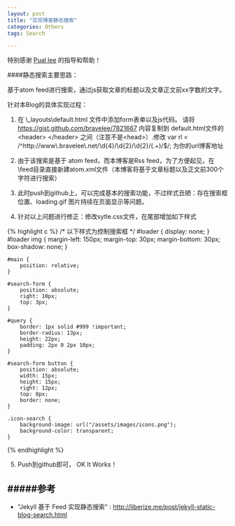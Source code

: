 ```yaml
---
layout: post
title: "实现博客静态搜索"
categories: Others
tags: Search

---
```


特别感谢 [Pual lee](http://liberize.me/) 的指导和帮助！

####静态搜索主要思路：

基于atom feed进行搜索，通过js获取文章的标题以及文章正文前xx字数的文字。

针对本Blog的具体实现过程：

1. 在 \\_layouts\default.html 文件中添加form表单以及js代码。
   请将 <https://gist.github.com/bravelee/7821667> 内容复制到  default.html文件的&lt;header&gt; &lt;/header&gt; 之间（注意不是&lt;head&gt;）.修改 var rl = /^http:\/\/www\\.bravelee\\.net\/\d{4}\/\d{2}\/\d{2}\/(.+)\/$/;  为你的url博客地址

2. 由于该搜索是基于 atom feed，而本博客是Rss feed，为了方便起见，在\feed目录直接新建atom.xml文件（本博客将基于文章标题以及正文前300个字符进行搜索）

3. 此时push到github上，可以完成基本的搜索功能，不过样式丑陋：存在搜索框位置、loading.gif 图片持续在页面显示等问题。

4. 针对以上问题进行修正：修改sytle.css文件，在尾部增加如下样式


{% highlight c %}
	/* 以下样式为控制搜索框 */
	#loader {
     	display: none;
	}
	#loader img {
    	 margin-left: 150px;
     	 margin-top: 30px;
    	 margin-bottom: 30px;
    	 box-shadow: none;
	}

	#main {
     	position: relative;
	}

	#search-form {
     	position: absolute;
     	right: 10px;
     	top: 3px;
	}

	#query {
     	border: 1px solid #999 !important;
     	border-radius: 13px;
     	height: 22px;
     	padding: 2px 0 2px 10px;
	}

	#search-form button {
     	position: absolute;
     	width: 15px;
     	height: 15px;
     	right: 12px;
     	top: 8px;
     	border: none;
	}

	.icon-search {
     	background-image: url("/assets/images/icons.png");
    	background-color: transparent;
	}
{% endhighlight %}

5. Push到github即可， OK It Works！


#####参考
--------

* "Jekyll 基于 Feed 实现静态搜索" : <http://liberize.me/post/jekyll-static-blog-search.html>



